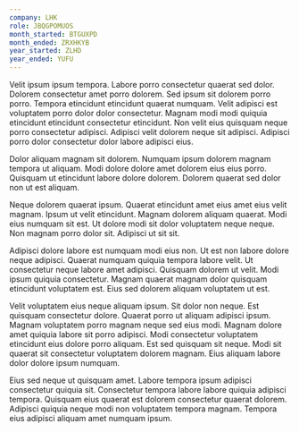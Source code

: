 ```yaml
---
company: LHK
role: JBQGPOMUOS
month_started: BTGUXPD
month_ended: ZRXHKYB
year_started: ZLHD
year_ended: YUFU
---
```


Velit ipsum ipsum tempora. Labore porro consectetur quaerat sed dolor. Dolorem consectetur amet porro dolorem. Sed ipsum sit dolorem porro porro. Tempora etincidunt etincidunt quaerat numquam. Velit adipisci est voluptatem porro dolor dolor consectetur. Magnam modi modi quiquia etincidunt etincidunt consectetur etincidunt. Non velit eius quisquam neque porro consectetur adipisci. Adipisci velit dolorem neque sit adipisci. Adipisci porro dolor consectetur dolor labore adipisci eius.

Dolor aliquam magnam sit dolorem. Numquam ipsum dolorem magnam tempora ut aliquam. Modi dolore dolore amet dolorem eius eius porro. Quisquam ut etincidunt labore dolore dolorem. Dolorem quaerat sed dolor non ut est aliquam.

Neque dolorem quaerat ipsum. Quaerat etincidunt amet eius amet eius velit magnam. Ipsum ut velit etincidunt. Magnam dolorem aliquam quaerat. Modi eius numquam sit est. Ut dolore modi sit dolor voluptatem neque neque. Non magnam porro dolor sit. Adipisci ut sit sit.

Adipisci dolore labore est numquam modi eius non. Ut est non labore dolore neque adipisci. Quaerat numquam quiquia tempora labore velit. Ut consectetur neque labore amet adipisci. Quisquam dolorem ut velit. Modi ipsum quiquia consectetur. Magnam quaerat magnam dolor quisquam etincidunt voluptatem est. Eius sed dolorem aliquam voluptatem ut est.

Velit voluptatem eius neque aliquam ipsum. Sit dolor non neque. Est quisquam consectetur dolore. Quaerat porro ut aliquam adipisci ipsum. Magnam voluptatem porro magnam neque sed eius modi. Magnam dolore amet quiquia labore sit porro adipisci. Modi consectetur voluptatem etincidunt eius dolore porro aliquam. Est sed quisquam sit neque. Modi sit quaerat sit consectetur voluptatem dolorem magnam. Eius aliquam labore dolor dolore ipsum numquam.

Eius sed neque ut quisquam amet. Labore tempora ipsum adipisci consectetur quiquia sit. Consectetur tempora labore labore quiquia adipisci tempora. Quisquam eius quaerat est dolorem consectetur quaerat dolorem. Adipisci quiquia neque modi non voluptatem tempora magnam. Tempora eius adipisci aliquam amet numquam ipsum.
    